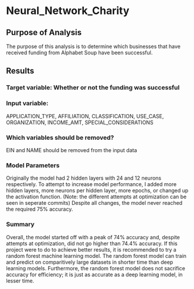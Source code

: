 # Neural_Network_Charity

## Purpose of Analysis
The purpose of this analysis is to determine which businesses that have received funding from Alphabet Soup have been successful.

## Results
### Target variable: Whether or not the funding was successful
### Input variable: 
APPLICATION_TYPE, AFFILIATION, CLASSIFICATION, USE_CASE, ORGANIZATION, INCOME_AMT, SPECIAL_CONSIDERATIONS
### Which variables should be removed?
EIN and NAME should be removed from the input data
### Model Parameters
Originally the model had 2 hidden layers with 24 and 12 neurons respectively.
To attempt to increase model performance, I added more hidden layers, more neurons per hidden layer, more epochs, or changed up the activation function. (Note: the different attempts at optimization can be seen in seperate commits) Despite all changes, the model never reached the required 75% accuracy. 

### Summary
Overall, the model started off with a peak of 74% accuracy and, despite attempts at optimization, did not go higher than 74.4% accuracy. If this project were to do to achieve better results, it is recommended to try a random forest machine learning model. The random forest model can train and predict on comparitively large datasets in shorter time than deep learning models. Furthermore, the random forest model does not sacrifice accuracy for efficiency; it is just as accurate as a deep learning model, in lesser time. 
